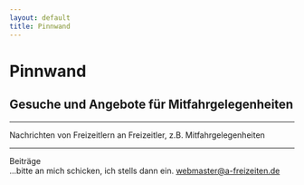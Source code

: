 ```yaml
---
layout: default
title: Pinnwand
---
```

# Pinnwand

## Gesuche und Angebote für Mitfahrgelegenheiten

-----------------------------------------------------------------------

Nachrichten von Freizeitlern an Freizeitler, z.B.
Mitfahrgelegenheiten

-----------------------------------------------------------------------

Beiträge<br>
...bitte an mich schicken, ich stells dann ein.
<webmaster@a-freizeiten.de>

